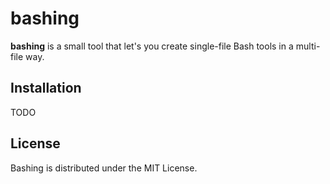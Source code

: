 # bashing

__bashing__ is a small tool that let's you create single-file Bash tools in a multi-file
way.

## Installation

TODO

## License 

Bashing is distributed under the MIT License.
